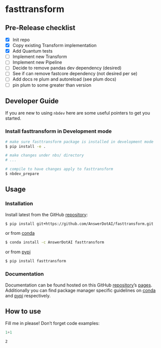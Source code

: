 # fasttransform


<!-- WARNING: THIS FILE WAS AUTOGENERATED! DO NOT EDIT! -->

## Pre-Release checklist

- [x] Init repo
- [x] Copy existing Transform implementation
- [x] Add Quantum tests
- [ ] Implement new Transform
- [ ] Implement new Pipeline
- [ ] Decide to remove pandas dev dependency (desired)
- [ ] See if can remove fastcore dependency (not desired per se)
- [ ] Add docs re plum and autoreload (see plum docs)
- [ ] pin plum to some greater than version

## Developer Guide

If you are new to using `nbdev` here are some useful pointers to get you
started.

### Install fasttransform in Development mode

``` sh
# make sure fasttransform package is installed in development mode
$ pip install -e .

# make changes under nbs/ directory
# ...

# compile to have changes apply to fasttransform
$ nbdev_prepare
```

## Usage

### Installation

Install latest from the GitHub
[repository](https://github.com/AnswerDotAI/fasttransform):

``` sh
$ pip install git+https://github.com/AnswerDotAI/fasttransform.git
```

or from [conda](https://anaconda.org/AnswerDotAI/fasttransform)

``` sh
$ conda install -c AnswerDotAI fasttransform
```

or from [pypi](https://pypi.org/project/fasttransform/)

``` sh
$ pip install fasttransform
```

### Documentation

Documentation can be found hosted on this GitHub
[repository](https://github.com/AnswerDotAI/fasttransform)’s
[pages](https://AnswerDotAI.github.io/fasttransform/). Additionally you
can find package manager specific guidelines on
[conda](https://anaconda.org/AnswerDotAI/fasttransform) and
[pypi](https://pypi.org/project/fasttransform/) respectively.

## How to use

Fill me in please! Don’t forget code examples:

``` python
1+1
```

    2
